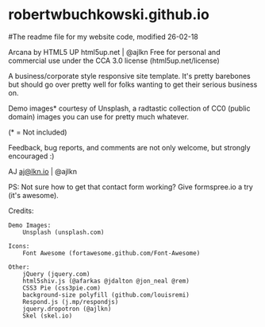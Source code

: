 # robertwbuchkowski.github.io

#The readme file for my website code, modified 26-02-18

Arcana by HTML5 UP
html5up.net | @ajlkn
Free for personal and commercial use under the CCA 3.0 license (html5up.net/license)


A business/corporate style responsive site template. It's pretty barebones but should
go over pretty well for folks wanting to get their serious business on.

Demo images* courtesy of Unsplash, a radtastic collection of CC0 (public domain) images
you can use for pretty much whatever.

(* = Not included)

Feedback, bug reports, and comments are not only welcome, but strongly encouraged :)

AJ
aj@lkn.io | @ajlkn

PS: Not sure how to get that contact form working? Give formspree.io a try (it's awesome).


Credits:

	Demo Images:
		Unsplash (unsplash.com)

	Icons:
		Font Awesome (fortawesome.github.com/Font-Awesome)

	Other:
		jQuery (jquery.com)
		html5shiv.js (@afarkas @jdalton @jon_neal @rem)
		CSS3 Pie (css3pie.com)
		background-size polyfill (github.com/louisremi)
		Respond.js (j.mp/respondjs)
		jquery.dropotron (@ajlkn)
		Skel (skel.io)
